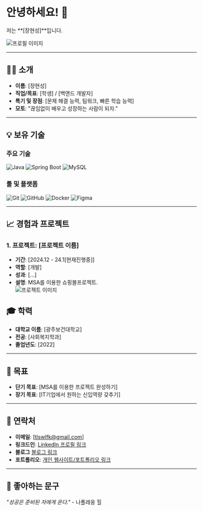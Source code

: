 # 안녕하세요! 👋  
저는 **[장현성]**입니다.

![프로필 이미지](https://img1.daumcdn.net/thumb/R1280x0/?scode=mtistory2&fname=https%3A%2F%2Fblog.kakaocdn.net%2Fdn%2FcmAZgs%2FbtsLbQDOTi4%2FwOfr3Ed4fpKMo2ifd9CBjK%2Fimg.jpg) <!-- 프로필 사진이나 상징적인 이미지를 추가 -->

---

## 🙋‍♂️ 소개
- **이름**: [장현성]
- **직업/목표**: [학생] / [백앤드 개발자]
- **특기 및 장점**: [문제 해결 능력, 팀워크, 빠른 학습 능력]
- **모토**: "끊임없이 배우고 성장하는 사람이 되자."

---

## 💡 보유 기술
### 주요 기술

![Java](https://img.shields.io/badge/Java-ED8B00?style=for-the-badge&logo=openjdk&logoColor=white)
![Spring Boot](https://img.shields.io/badge/Spring%20Boot-6DB33F?style=for-the-badge&logo=springboot&logoColor=white)
![MySQL](https://img.shields.io/badge/MySQL-4479A1?style=for-the-badge&logo=mysql&logoColor=white)

### 툴 및 플랫폼
![Git](https://img.shields.io/badge/Git-F05032?style=flat&logo=git&logoColor=white)
![GitHub](https://img.shields.io/badge/GitHub-181717?style=flat&logo=github&logoColor=white)
![Docker](https://img.shields.io/badge/Docker-2496ED?style=flat&logo=docker&logoColor=white)
![Figma](https://img.shields.io/badge/Figma-F24E1E?style=flat&logo=figma&logoColor=white)

---

## 📈 경험과 프로젝트
### 1. 프로젝트: [프로젝트 이름]
- **기간**: [2024.12 - 24.1[현재진행중]]
- **역할**: [개발]
- **성과**: [...]
- **설명**: MSA를 이용한 쇼핑몰프로젝트.  
  ![프로젝트 이미지](URL-이미지-링크)



## 🎓 학력
- **대학교 이름**: [광주보건대학교]
- **전공**: [사회복지학과]
- **졸업년도**: [2022]

---

## 🎯 목표
- **단기 목표**: [MSA를 이용한 프로젝트 완성하기]
- **장기 목표**: [IT기업에서 원하는 신입역량 갖추기]

---

## 💌 연락처
- **이메일**: [tlswlfk@gmail.com]
- **링크드인**: [LinkedIn 프로필 링크](https://www.linkedin.com)
- **블로그** [블로그 링크](https://7976-7976.tistory.com/)
- **포트폴리오**: [개인 웹사이트/포트폴리오 링크](https://www.your-portfolio.com)

---

## 🌟 좋아하는 문구
_"성공은 준비된 자에게 온다."_ - 나폴레옹 힐

